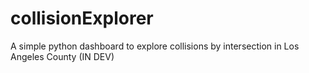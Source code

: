 # collisionExplorer
A simple python dashboard to explore collisions by intersection in Los Angeles County (IN DEV)
